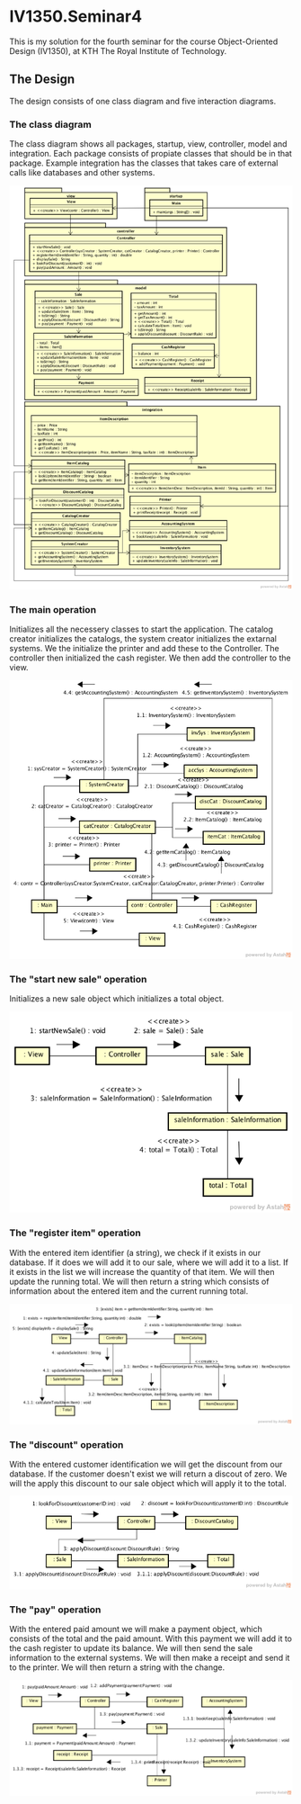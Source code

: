 # IV1350.Seminar4

This is my solution for the fourth seminar for the course Object-Oriented Design (IV1350), at KTH The Royal Institute of Technology.

## The Design

The design consists of one class diagram and five interaction diagrams.

### The class diagram

The class diagram shows all packages, startup, view, controller, model and integration.
Each package consists of propiate classes that should be in that package. Example integration has the classes that takes care of external calls like databases and other systems.

![The Class Diagram](https://github.com/sebastian-porling/IV1350.Seminar3/blob/master/img/CD_FINAL.png)

### The main operation

Initializes all the necessery classes to start the application. The catalog creator initializes the catalogs, the system creator initializes the extarnal systems. We the initialize the printer and add these to the Controller. The controller then initialized the cash register. We then add the controller to the view.

![The main operation](https://github.com/sebastian-porling/IV1350.Seminar3/blob/master/img/main_FINAL.png)

### The "start new sale" operation

Initializes a new sale object which initializes a total object. 

![The "start new sale" operation](https://github.com/sebastian-porling/IV1350.Seminar3/blob/master/img/startNewSale_FINAL.png)

### The "register item" operation

With the entered item identifier (a string), we check if it exists in our database. If it does we will add it to our sale, where we will add it to a list. If it exists in the list we will increase the quantity of that item. We will then update the running total. We will then return a string which consists of information about the entered item and the current running total.

![The "register item" operation](https://github.com/sebastian-porling/IV1350.Seminar3/blob/master/img/registerItem_FINAL.png)

### The "discount" operation

With the entered customer identification we will get the discount from our database. If the customer doesn't exist we will return a discout of zero. We will the apply this discount to our sale object which will apply it to the total.

![The "discount" operation](https://github.com/sebastian-porling/IV1350.Seminar3/blob/master/img/discount_FINAL.png)

### The "pay" operation

With the entered paid amount we will make a payment object, which consists of the total and the paid amount. With this payment we will add it to the cash register to update its balance. We will then send the sale information to the external systems. We will then make a receipt and send it to the printer. We will then return a string with the change.

![The "pay" operation](https://github.com/sebastian-porling/IV1350.Seminar3/blob/master/img/pay_FINAL.png)
